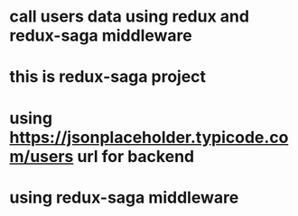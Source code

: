 # call users data using redux and redux-saga middleware

# this is redux-saga project 

# using https://jsonplaceholder.typicode.com/users url for backend

# using redux-saga middleware 

